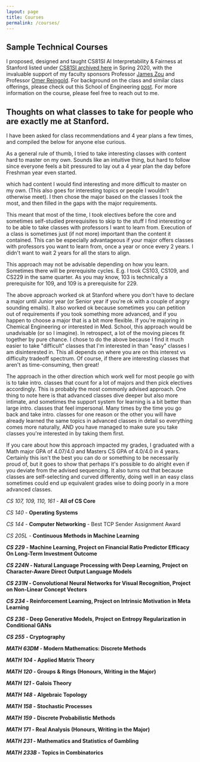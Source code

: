 ```yaml
---
layout: page
title: Courses
permalink: /courses/
---
```


## Sample Technical Courses 
I proposed, designed and taught CS81SI AI Interpretability & Fairness at Stanford listed under [CS81SI archived here](https://web.archive.org/web/20200712083118/http://cs81si.stanford.edu/) in Spring 2020, with the invaluable support of my faculty sponsors Professor [James Zou](https://www.james-zou.com/) and Professor [Omer Reingold](https://omereingold.wordpress.com/). For background on the class and similar class offerings, please check out this School of Engineering [post](https://engineering.stanford.edu/news/how-computer-science-department-teaching-ethics-its-students). For more information on the course, please feel free to reach out to me. 


## Thoughts on what classes to take for people who are exactly me at Stanford.  

I have been asked for class recommendations and 4 year plans a few times, and compiled the below for anyone else curious. 

As a general rule of thumb, I tried to take interesting classes with content hard to master on my own. Sounds like an intuitive thing, but hard to follow since everyone feels a bit pressured to lay out a 4 year plan the day before Freshman year even started. 

which had content I would find interesting and more difficult to master on my own. (This also goes for interesting topics or people I wouldn't otherwise meet). I then chose the major based on the classes I took the most, and then filled in the gaps with the major requirements. 

This meant that most of the time, I took electives before the core and sometimes self-studied prerequisites to skip to the stuff I find interesting or to be able to take classes with professors I want to learn from. Execution of a class is sometimes just (if not more) important than the content it contained. This can be especially advantageous if your major offers classes with professors you want to learn from, once a year or once every 2 years. I didn't want to wait 2 years for all the stars to align. 

This approach may not be advisable depending on how you learn. Sometimes there will be prerequisite cycles. E.g. I took CS103, CS109, and CS229 in the same quarter. As you may know, 103 is technically a prerequisite for 109, and 109 is a prerequisite for 229.

The above approach worked ok at Stanford where you don't have to declare a major until Junior year (or Senior year if you're ok with a couple of angry sounding emails). It also worked ok because sometimes you can petition out of requirements if you took something  more advanced, and if you happen to choose a major that is a bit more flexible. If you're majoring in Chemical Engineering or interested in Med. School, this approach would be unadvisable (or so I imagine). In retrospect, a lot of the moving pieces fit together by pure chance. I chose to do the above because I find it much easier to take "difficult" classes that I'm interested in than "easy" classes I am disinterested in. This all depends on where you are on this interest vs difficulty tradeoff spectrum. Of course, if there are interesting classes that aren't as time-consuming, then great!

The approach in the other direction which work well for most people go with is to take intro. classes that count for a lot of majors and then pick electives accordingly. This is probably the most commonly advised approach. One thing to note here is that advanced classes dive deeper but also more intimate, and sometimes the support system for learning is a bit better than large intro. classes that feel impersonal. Many times by the time you go back and take intro. classes for one reason or the other you will have already learned the same topics in advanced classes in detail so everything comes more naturally, AND you have managed to make sure you take classes you're interested in by taking them first. 

If you care about how this approach impacted my grades, I graduated with a Math major GPA of 4.07/4.0 and Masters CS GPA of 4.0/4.0 in 4 years. Certainly this isn't the best you can do or something to be necessarily proud of, but it goes to show that perhaps it's possible to do alright even if you deviate from the advised sequencing. It also turns out that because classes are self-selecting and curved differently, doing well in an easy class sometimes could end up equivalent grades wise to doing poorly in a more advanced classes. 


<i>CS 107, 109, 110, 161</i> - <b> All of CS Core </b> 

<i>CS 140</i> - <b>Operating Systems</b>

<i>CS 144</i> - <b>Computer Networking</b> - Best TCP Sender Assignment Award

<i>CS 205L</i> - <b>Continuous Methods in Machine Learning

<i>CS 229</i> - <b>Machine Learning</b>, Project on Financial Ratio Predictor Efficacy On Long-Term Investment Outcome

<i>CS 224N</i> - <b>Natural Language Processing with Deep Learning</b>, Project on Character-Aware Direct Output Language Models

<i>CS 231N</i> - <b> Convolutional Neural Networks for Visual Recognition</b>, Project on Non-Linear Concept Vectors

<i>CS 234</i> - <b> Reinforcement Learning</b>, Project on Intrinsic Motivation in Meta Learning

<i>CS 236</i> - <b>Deep Generative Models</b>, Project on Entropy Regularization in Conditional GANs 

<i>CS 255</i> - <b>Cryptography</b>

<i>MATH 63DM</i> - <b>Modern Mathematics: Discrete Methods</b>

<i>MATH 104</i> - <b>Applied Matrix Theory</b> 

<i>MATH 120</i> - <b>Groups & Rings (Honours, Writing in the Major)</b>

<i>MATH 121</i> - <b>Galois Theory</b>

<i>MATH 148</i> - <b>Algebraic Topology </b>

<i>MATH 158</i> - <b>Stochastic Processes</b> 

<i>MATH 159</i> - <b>Discrete Probabilistic Methods</b>

<i>MATH 171</i> - <b>Real Analysis (Honours, Writing in the Major)</b>

<i>MATH 231</i> - <b>Mathematics and Statistics of Gambling </b>

<i>MATH 233B</i> - <b>Topics in Combinatorics</b>